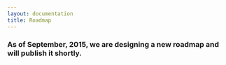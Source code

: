 ```yaml
---
layout: documentation
title: Roadmap
---
```



### As of September, 2015, we are designing a new roadmap and will publish it shortly.
 
 








